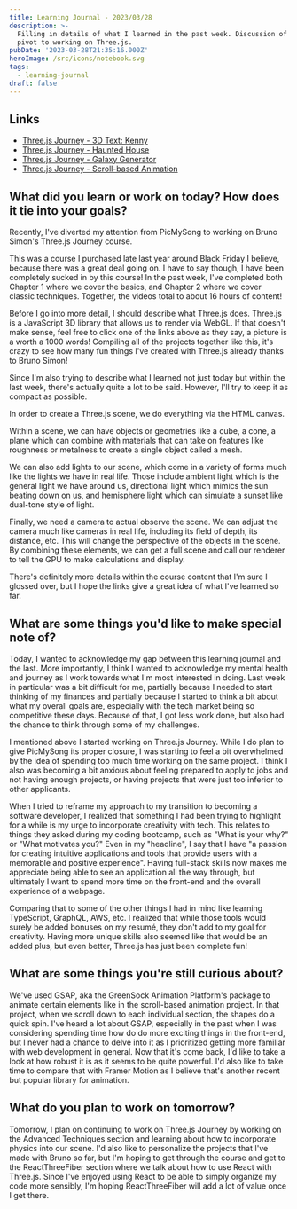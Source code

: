 ```yaml
---
title: Learning Journal - 2023/03/28
description: >-
  Filling in details of what I learned in the past week. Discussion of recent
  pivot to working on Three.js.
pubDate: '2023-03-28T21:35:16.000Z'
heroImage: /src/icons/notebook.svg
tags:
  - learning-journal
draft: false
---
```


## Links

* [Three.js Journey - 3D Text: Kenny](https://3d-text-jo7o1b1ow-kennywlino.vercel.app/ "")
* [Three.js Journey - Haunted House](https://haunted-house-nk5ds8ivh-kennywlino.vercel.app/ "")
* [Three.js Journey - Galaxy Generator](https://galaxy-generator-395f6cacp-kennywlino.vercel.app/ "")
* [Three.js Journey - Scroll-based Animation](https://scroll-based-animation-jeliwp5q6-kennywlino.vercel.app/ "")

## What did you learn or work on today? How does it tie into your goals?

Recently, I've diverted my attention from PicMySong to working on Bruno Simon's Three.js Journey course.

This was a course I purchased late last year around Black Friday I believe, because there was a great deal going on. I have to say though, I have been completely sucked in by this course! In the past week, I've completed both Chapter 1 where we cover the basics, and Chapter 2 where we cover classic techniques. Together, the videos total to about 16 hours of content!

Before I go into more detail, I should describe what Three.js does. Three.js is a JavaScript 3D library that allows us to render via WebGL. If that doesn't make sense, feel free to click one of the links above as they say, a picture is a worth a 1000 words! Compiling all of the projects together like this, it's crazy to see how many fun things I've created with Three.js already thanks to Bruno Simon!

Since I'm also trying to describe what I learned not just today but within the last week, there's actually quite a lot to be said. However, I'll try to keep it as compact as possible.

In order to create a Three.js scene, we do everything via the HTML canvas.

Within a scene, we can have objects or geometries like a cube, a cone, a plane which can combine with materials that can take on features like roughness or metalness to create a single object called a mesh.

We can also add lights to our scene, which come in a variety of forms much like the lights we have in real life. Those include ambient light which is the general light we have around us, directional light which mimics the sun beating down on us, and hemisphere light which can simulate a sunset like dual-tone style of light.

Finally, we need a camera to actual observe the scene. We can adjust the camera much like cameras in real life, including its field of depth, its distance, etc. This will change the perspective of the objects in the scene. By combining these elements, we can get a full scene and call our renderer to tell the GPU to make calculations and display.

There's definitely more details within the course content that I'm sure I glossed over, but I hope the links give a great idea of what I've learned so far.

## What are some things you'd like to make special note of?

Today, I wanted to acknowledge my gap between this learning journal and the last. More importantly, I think I wanted to acknowledge my mental health and journey as I work towards what I'm most interested in doing. Last week in particular was a bit difficult for me, partially because I needed to start thinking of my finances and partially because I started to think a bit about what my overall goals are, especially with the tech market being so competitive these days. Because of that, I got less work done, but also had the chance to think through some of my challenges.

I mentioned above I started working on Three.js Journey. While I do plan to give PicMySong its proper closure, I was starting to feel a bit overwhelmed by the idea of spending too much time working on the same project. I think I also was becoming a bit anxious about feeling prepared to apply to jobs and not having enough projects, or having projects that were just too inferior to other applicants.

When I tried to reframe my approach to my transition to becoming a software developer, I realized that something I had been trying to highlight for a while is my urge to incorporate creativity with tech. This relates to things they asked during my coding bootcamp, such as "What is your why?" or "What motivates you?" Even in my "headline", I say that I have "a passion for creating intuitive applications and tools that provide users with a memorable and positive experience". Having full-stack skills now makes me appreciate being able to see an application all the way through, but ultimately I want to spend more time on the front-end and the overall experience of a webpage.

Comparing that to some of the other things I had in mind like learning TypeScript, GraphQL, AWS, etc. I realized that while those tools would surely be added bonuses on my resumé, they don't add to my goal for creativity. Having more unique skills also seemed like that would be an added plus, but even better, Three.js has just been complete fun!

## What are some things you're still curious about?

We've used GSAP, aka the GreenSock Animation Platform's package to animate certain elements like in the scroll-based animation project. In that project, when we scroll down to each individual section, the shapes do a quick spin. I've heard a lot about GSAP, especially in the past when I was considering spending time how do do more exciting things in the front-end, but I never had a chance to delve into it as I prioritized getting more familiar with web development in general. Now that it's come back, I'd like to take a look at how robust it is as it seems to be quite powerful. I'd also like to take time to compare that with Framer Motion as I believe that's another recent but popular library for animation.

## What do you plan to work on tomorrow?

Tomorrow, I plan on continuing to work on Three.js Journey by working on the Advanced Techniques section and learning about how to incorporate physics into our scene. I'd also like to personalize the projects that I've made with Bruno so far, but I'm hoping to get through the course and get to the ReactThreeFiber section where we talk about how to use React with Three.js. Since I've enjoyed using React to be able to simply organize my code more sensibly, I'm hoping ReactThreeFiber will add a lot of value once I get there. 
